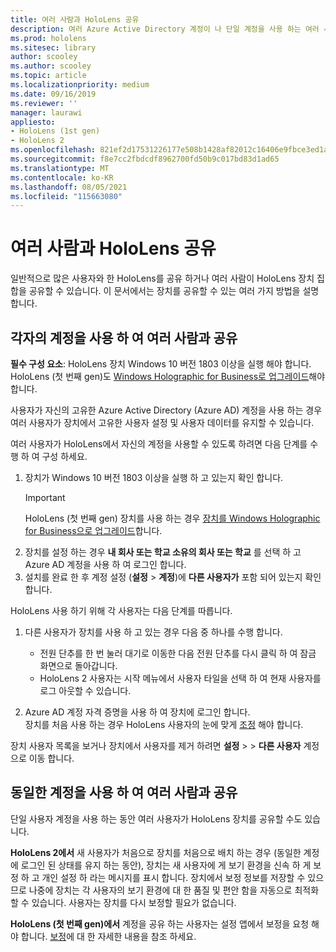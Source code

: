 ```yaml
---
title: 여러 사람과 HoloLens 공유
description: 여러 Azure Active Directory 계정이 나 단일 계정을 사용 하는 여러 사용자가 공유 하도록 HoloLens를 구성할 수 있습니다.
ms.prod: hololens
ms.sitesec: library
author: scooley
ms.author: scooley
ms.topic: article
ms.localizationpriority: medium
ms.date: 09/16/2019
ms.reviewer: ''
manager: laurawi
appliesto:
- HoloLens (1st gen)
- HoloLens 2
ms.openlocfilehash: 821ef2d17531226177e508b1428af82012c16406e9fbce3ed1a5617c767adfe8
ms.sourcegitcommit: f8e7cc2fbdcdf8962700fd50b9c017bd83d1ad65
ms.translationtype: MT
ms.contentlocale: ko-KR
ms.lasthandoff: 08/05/2021
ms.locfileid: "115663080"
---
```

# <a name="share-your-hololens-with-multiple-people"></a>여러 사람과 HoloLens 공유

일반적으로 많은 사용자와 한 HoloLens를 공유 하거나 여러 사람이 HoloLens 장치 집합을 공유할 수 있습니다.  이 문서에서는 장치를 공유할 수 있는 여러 가지 방법을 설명 합니다.

## <a name="share-with-multiple-people-each-using-their-own-account"></a>각자의 계정을 사용 하 여 여러 사람과 공유

**필수 구성 요소**: HoloLens 장치 Windows 10 버전 1803 이상을 실행 해야 합니다.  HoloLens (첫 번째 gen)도 [Windows Holographic for Business로 업그레이드](hololens-upgrade-enterprise.md)해야 합니다.

사용자가 자신의 고유한 Azure Active Directory (Azure AD) 계정을 사용 하는 경우 여러 사용자가 장치에서 고유한 사용자 설정 및 사용자 데이터를 유지할 수 있습니다.

여러 사용자가 HoloLens에서 자신의 계정을 사용할 수 있도록 하려면 다음 단계를 수행 하 여 구성 하세요.

1. 장치가 Windows 10 버전 1803 이상을 실행 하 고 있는지 확인 합니다.
   > [!IMPORTANT]
   > HoloLens (첫 번째 gen) 장치를 사용 하는 경우 [장치를 Windows Holographic for Business으로 업그레이드](hololens1-upgrade-enterprise.md)합니다.
1. 장치를 설정 하는 경우 **내 회사 또는 학교 소유의 회사 또는 학교** 를 선택 하 고 Azure AD 계정을 사용 하 여 로그인 합니다.
1. 설치를 완료 한 후 계정 설정 (**설정**  >  **계정**)에 **다른 사용자가** 포함 되어 있는지 확인 합니다.

HoloLens 사용 하기 위해 각 사용자는 다음 단계를 따릅니다.

1. 다른 사용자가 장치를 사용 하 고 있는 경우 다음 중 하나를 수행 합니다.
   - 전원 단추를 한 번 눌러 대기로 이동한 다음 전원 단추를 다시 클릭 하 여 잠금 화면으로 돌아갑니다.
   - HoloLens 2 사용자는 시작 메뉴에서 사용자 타일을 선택 하 여 현재 사용자를 로그 아웃할 수 있습니다.

1. Azure AD 계정 자격 증명을 사용 하 여 장치에 로그인 합니다.  
    장치를 처음 사용 하는 경우 HoloLens 사용자의 눈에 맞게 [조정](hololens-calibration.md) 해야 합니다.

장치 사용자 목록을 보거나 장치에서 사용자를 제거 하려면 **설정**  >    >  **다른 사용자** 계정으로 이동 합니다.

## <a name="share-with-multiple-people-all-using-the-same-account"></a>동일한 계정을 사용 하 여 여러 사람과 공유

단일 사용자 계정을 사용 하는 동안 여러 사용자가 HoloLens 장치를 공유할 수도 있습니다.

**HoloLens 2에서** 새 사용자가 처음으로 장치를 처음으로 배치 하는 경우 (동일한 계정에 로그인 된 상태를 유지 하는 동안), 장치는 새 사용자에 게 보기 환경을 신속 하 게 보정 하 고 개인 설정 하 라는 메시지를 표시 합니다. 장치에서 보정 정보를 저장할 수 있으므로 나중에 장치는 각 사용자의 보기 환경에 대 한 품질 및 편안 함을 자동으로 최적화할 수 있습니다. 사용자는 장치를 다시 보정할 필요가 없습니다.

**HoloLens (첫 번째 gen)에서** 계정을 공유 하는 사용자는 설정 앱에서 보정을 요청 해야 합니다.  [보정](hololens-calibration.md)에 대 한 자세한 내용을 참조 하세요.
